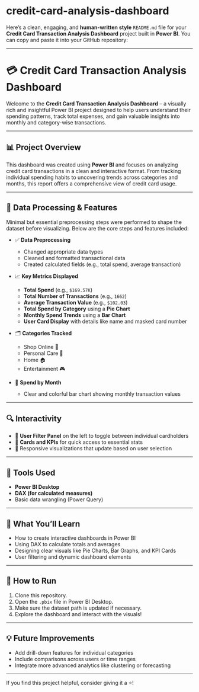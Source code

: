 # credit-card-analysis-dashboard
Here’s a clean, engaging, and **human-written style** `README.md` file for your **Credit Card Transaction Analysis Dashboard** project built in **Power BI**. You can copy and paste it into your GitHub repository:

---

# 💳 Credit Card Transaction Analysis Dashboard

Welcome to the **Credit Card Transaction Analysis Dashboard** – a visually rich and insightful Power BI project designed to help users understand their spending patterns, track total expenses, and gain valuable insights into monthly and category-wise transactions.

---

## 📊 Project Overview

This dashboard was created using **Power BI** and focuses on analyzing credit card transactions in a clean and interactive format. From tracking individual spending habits to uncovering trends across categories and months, this report offers a comprehensive view of credit card usage.

---

## 🔧 Data Processing & Features

Minimal but essential preprocessing steps were performed to shape the dataset before visualizing. Below are the core steps and features included:

* ✅ **Data Preprocessing**

  * Changed appropriate data types
  * Cleaned and formatted transactional data
  * Created calculated fields (e.g., total spend, average transaction)

* 📈 **Key Metrics Displayed**

  * **Total Spend** (e.g., `$169.57K`)
  * **Total Number of Transactions** (e.g., `1662`)
  * **Average Transaction Value** (e.g., `$102.03`)
  * **Total Spend by Category** using a **Pie Chart**
  * **Monthly Spend Trends** using a **Bar Chart**
  * **User Card Display** with details like name and masked card number

* 🗂️ **Categories Tracked**

  * Shop Online 🛒
  * Personal Care 💅
  * Home 🏠
  * Entertainment 🎮

* 📅 **Spend by Month**

  * Clear and colorful bar chart showing monthly transaction values

---

## 🔍 Interactivity

* 🔘 **User Filter Panel** on the left to toggle between individual cardholders
* 📌 **Cards and KPIs** for quick access to essential stats
* 🔄 Responsive visualizations that update based on user selection


---

## 📁 Tools Used

* **Power BI Desktop**
* **DAX (for calculated measures)**
* Basic data wrangling (Power Query)

---

## 🌟 What You’ll Learn

* How to create interactive dashboards in Power BI
* Using DAX to calculate totals and averages
* Designing clear visuals like Pie Charts, Bar Graphs, and KPI Cards
* User filtering and dynamic dashboard elements

---

## 🚀 How to Run

1. Clone this repository.
2. Open the `.pbix` file in Power BI Desktop.
3. Make sure the dataset path is updated if necessary.
4. Explore the dashboard and interact with the visuals!

---

## 💡 Future Improvements

* Add drill-down features for individual categories
* Include comparisons across users or time ranges
* Integrate more advanced analytics like clustering or forecasting


---

If you find this project helpful, consider giving it a ⭐️!


